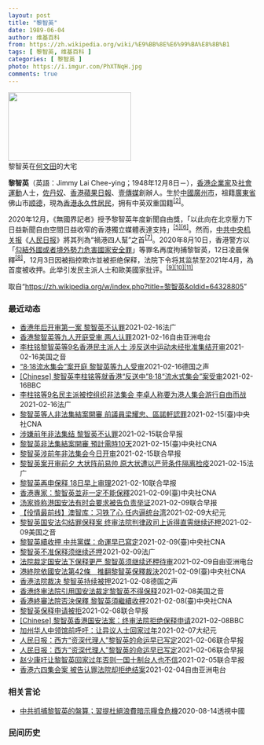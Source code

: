 ```yaml
---
layout: post
title: "黎智英"
date: 1989-06-04
author: 维基百科
from: https://zh.wikipedia.org/wiki/%E9%BB%8E%E6%99%BA%E8%8B%B1
tags: [ 黎智英, 维基百科 ]
categories: [ 黎智英 ]
photo: https://i.imgur.com/PhXTNqH.jpg
comments: true
---
```

<div class="mw-parser-output"><div id="noteTA-3146cf78" class="noteTA"><div class="noteTA-group"><div data-noteta-group-source="module" data-noteta-group="IT"></div></div><div class="noteTA-local"><div data-noteta-code="zh:巧克力; zh-tw:巧克力; zh-hk:朱古力; zh-cn:巧克力;"></div><div data-noteta-code="zh-tw:黑道; zh-hk:黑社會; zh-cn:黑社会;"></div><div data-noteta-code="zh-tw:飯店; zh-hk:酒店; zh-cn:饭店;"></div><div data-noteta-code="zh-tw:伍佛維茲; zh-hk:沃夫維茲 ;zh-cn:沃尔福威茨;"></div></div></div>

<div class="thumb tright"><div class="thumbinner" style="width:252px;"><a href="/wiki/File:Jimmy_Lai_Chee-ying_home_in_Ho_Man_Tin_20200418.png" class="image"><img alt="" src="//upload.wikimedia.org/wikipedia/commons/thumb/9/9f/Jimmy_Lai_Chee-ying_home_in_Ho_Man_Tin_20200418.png/250px-Jimmy_Lai_Chee-ying_home_in_Ho_Man_Tin_20200418.png" decoding="async" width="250" height="140" class="thumbimage" srcset="//upload.wikimedia.org/wikipedia/commons/thumb/9/9f/Jimmy_Lai_Chee-ying_home_in_Ho_Man_Tin_20200418.png/375px-Jimmy_Lai_Chee-ying_home_in_Ho_Man_Tin_20200418.png 1.5x, //upload.wikimedia.org/wikipedia/commons/thumb/9/9f/Jimmy_Lai_Chee-ying_home_in_Ho_Man_Tin_20200418.png/500px-Jimmy_Lai_Chee-ying_home_in_Ho_Man_Tin_20200418.png 2x" data-file-width="861" data-file-height="481"></a>  <div class="thumbcaption"><div class="magnify"><a href="/wiki/File:Jimmy_Lai_Chee-ying_home_in_Ho_Man_Tin_20200418.png" class="internal" title="放大"></a></div>黎智英在<a href="/wiki/%E4%BD%95%E6%96%87%E7%94%B0" title="何文田">何文田</a>的大宅</div></div></div>
<p><b>黎智英</b>（英語：<span lang="en">Jimmy Lai Chee-ying</span>；1948年12月8日<span class="useeditintro" title="Template:BLP editintro">－</span>），<a href="/wiki/%E9%A6%99%E6%B8%AF" title="香港">香港</a><a href="/wiki/%E4%BC%81%E4%B8%9A%E5%AE%B6" title="企业家">企業家</a>及<a href="/wiki/%E7%A4%BE%E6%9C%83%E9%81%8B%E5%8B%95" title="社會運動">社會運動</a>人士，<a href="/wiki/%E4%BD%90%E4%B8%B9%E5%A5%B4" title="佐丹奴">佐丹奴</a>、<a href="/wiki/%E8%98%8B%E6%9E%9C%E6%97%A5%E5%A0%B1_(%E9%A6%99%E6%B8%AF)" title="蘋果日報 (香港)">香港蘋果日報</a>、<a href="/wiki/%E5%A3%B9%E5%82%B3%E5%AA%92" title="壹傳媒">壹傳媒</a>創辦人。生於<a href="/wiki/%E4%B8%AD%E8%8F%AF%E6%B0%91%E5%9C%8B_(%E5%A4%A7%E9%99%B8%E6%99%82%E6%9C%9F)" class="mw-redirect" title="中華民國 (大陸時期)">中國</a><a href="/wiki/%E5%BB%A3%E5%B7%9E%E5%B8%82_(%E4%B8%AD%E8%8F%AF%E6%B0%91%E5%9C%8B)" title="廣州市 (中華民國)">廣州市</a>，祖籍<a href="/wiki/%E5%BB%A3%E6%9D%B1%E7%9C%81_(%E4%B8%AD%E8%8F%AF%E6%B0%91%E5%9C%8B)" title="廣東省 (中華民國)">廣東省</a>佛山市<a href="/wiki/%E9%A1%BA%E5%BE%B7" class="mw-redirect" title="顺德">顺德</a>，現為<a href="/wiki/%E9%A6%99%E6%B8%AF%E5%B1%85%E6%B0%91#永久性居民" title="香港居民">香港永久性居民</a>，拥有中英双重国籍<sup id="cite_ref-a1_3-2" class="reference"><a href="#cite_note-a1-3">[2]</a></sup>。
</p><p>2020年12月，《無國界記者》授予黎智英年度新聞自由獎，「以此向在北京壓力下日益新聞自由空間日益收窄的香港獨立媒體表達支持」<sup id="cite_ref-7" class="reference"><a href="#cite_note-7">[5]</a></sup><sup id="cite_ref-8" class="reference"><a href="#cite_note-8">[6]</a></sup>。然而，<a href="/wiki/%E4%B8%AD%E5%85%B1%E4%B8%AD%E5%A4%AE%E6%9C%BA%E5%85%B3%E6%8A%A5" title="中共中央机关报">中共中央机关报</a>《<a href="/wiki/%E4%BA%BA%E6%B0%91%E6%97%A5%E6%8A%A5" title="人民日报">人民日报</a>》將其列為“禍港四人幫”之首<sup id="cite_ref-9" class="reference"><a href="#cite_note-9">[7]</a></sup>。2020年8月10日，香港警方以「<a href="/wiki/%E4%B8%AD%E8%8F%AF%E4%BA%BA%E6%B0%91%E5%85%B1%E5%92%8C%E5%9C%8B%E9%A6%99%E6%B8%AF%E7%89%B9%E5%88%A5%E8%A1%8C%E6%94%BF%E5%8D%80%E7%B6%AD%E8%AD%B7%E5%9C%8B%E5%AE%B6%E5%AE%89%E5%85%A8%E6%B3%95" title="中華人民共和國香港特別行政區維護國家安全法">勾結外國或者境外勢力危害國家安全罪</a>」等罪名再度拘捕黎智英，12日凌晨保釋<sup id="cite_ref-10" class="reference"><a href="#cite_note-10">[8]</a></sup>，12月3日因被指控欺诈並被拒绝保释，法院下令将其监禁至2021年4月，為首度被收押。此举引发民主派人士和歐美國家批评。<sup id="cite_ref-11" class="reference"><a href="#cite_note-11">[9]</a></sup><sup id="cite_ref-12" class="reference"><a href="#cite_note-12">[10]</a></sup><sup id="cite_ref-over100_13-0" class="reference"><a href="#cite_note-over100-13">[11]</a></sup>
</p>
</div><noscript><img src="//zh.wikipedia.org/wiki/Special:CentralAutoLogin/start?type=1x1" alt="" title="" width="1" height="1" style="border: none; position: absolute;"></noscript>
<div class="printfooter">取自“<a dir="ltr" href="https://zh.wikipedia.org/w/index.php?title=黎智英&amp;oldid=64328805">https://zh.wikipedia.org/w/index.php?title=黎智英&amp;oldid=64328805</a>”</div><div id="recent-news"><h3>最近动态</h3><ul><li><a href="https://nodebe4.github.io/waimei/2021-02-16/%E9%A6%99%E6%B8%AF%E5%B9%B4%E5%90%8E%E5%BC%80%E5%AE%A1%E7%AC%AC%E4%B8%80%E6%A1%88-%E9%BB%8E%E6%99%BA%E8%8B%B1%E4%B8%8D%E8%AE%A4%E7%BD%AA" title="香港年后开审第一案 黎智英不认罪—— 17/02/2021 - 00:26 香港春节假期后开审的第一案，是九名民主派人士参与2019年反送中运动“八一八流水式集会”，他们被指控组织未经批准的集结...">香港年后开审第一案 黎智英不认罪</a><time>2021-02-16</time><a class="tag">法广</a></li>
<li><a href="https://nodebe4.github.io/waimei/2021-02-16/%E9%A6%99%E6%B8%AF%E9%BB%8E%E6%99%BA%E8%8B%B1%E7%AD%89%E4%B9%9D%E4%BA%BA%E5%BC%80%E5%BA%AD%E5%8F%97%E5%AE%A1-%E4%B8%A4%E4%BA%BA%E8%AE%A4%E7%BD%AA" title="香港黎智英等九人开庭受审 两人认罪—— 香港壹传媒创办人黎智英、香港民主党前主席兼资深大律师李柱铭等九人涉嫌“参与或组织未经批准集结”一案星期二开审。前立法会议员区诺轩及梁耀忠认罪。 香港警方去...">香港黎智英等九人开庭受审  两人认罪</a><time>2021-02-16</time><a class="tag">自由亚洲电台</a></li>
<li><a href="https://nodebe4.github.io/waimei/2021-02-16/%E6%9D%8E%E6%9F%B1%E9%93%AD%E9%BB%8E%E6%99%BA%E8%8B%B1%E7%AD%899%E5%90%8D%E9%A6%99%E6%B8%AF%E6%B0%91%E4%B8%BB%E6%B4%BE%E4%BA%BA%E5%A3%AB-%E6%B6%89%E5%8F%8D%E9%80%81%E4%B8%AD%E8%BF%90%E5%8A%A8%E6%9C%AA%E7%BB%8F%E6%89%B9%E5%87%86%E9%9B%86%E7%BB%93%E5%BC%80%E5%AE%A1" title="李柱铭黎智英等9名香港民主派人士 涉反送中运动未经批准集结开审—— Tue, 16 Feb 2021 17:22:53 GMT 民主派前立法会议员梁国雄（左二起），李卓人，何俊仁，何秀兰，因参与...">李柱铭黎智英等9名香港民主派人士 涉反送中运动未经批准集结开审</a><time>2021-02-16</time><a class="tag">美国之音</a></li>
<li><a href="https://nodebe4.github.io/waimei/2021-02-16/8-18%E6%B5%81%E6%B0%B4%E9%9B%86%E4%BC%9A-%E6%A1%88%E5%BC%80%E5%BA%AD-%E9%BB%8E%E6%99%BA%E8%8B%B1%E7%AD%89%E4%B9%9D%E4%BA%BA%E5%8F%97%E5%AE%A1" title="“8·18流水集会”案开庭&nbsp;黎智英等九人受审—— 叶宣（综合报道）2021-02-16T11:35:16.522Z （德国之声中文网）周二（2月16日）开审的案件，围绕2019年8月18日香港民...">“8·18流水集会”案开庭 黎智英等九人受审</a><time>2021-02-16</time><a class="tag">德国之声</a></li>
<li><a href="https://nodebe4.github.io/waimei/2021-02-16/Chinese-%E9%BB%8E%E6%99%BA%E8%8B%B1%E6%9D%8E%E6%9F%B1%E9%93%AD%E7%AD%89%E5%B0%B1%E9%A6%99%E6%B8%AF-%E5%8F%8D%E9%80%81%E4%B8%AD-8-18-%E6%B5%81%E6%B0%B4%E5%BC%8F%E9%9B%86%E4%BC%9A-%E6%A1%88%E5%8F%97%E5%AE%A1" title="[Chinese] 黎智英李柱铭等就香港“反送中”8·18“流水式集会”案受审—— 黎智英李柱铭等就香港“反送中”8·18“流水式集会”案受审 20 分钟前 &amp;lt;img srcset...">[Chinese] 黎智英李柱铭等就香港“反送中”8·18“流水式集会”案受审</a><time>2021-02-16</time><a class="tag">BBC</a></li>
<li><a href="https://nodebe4.github.io/waimei/2021-02-16/%E6%9D%8E%E6%9F%B1%E9%93%AD%E7%AD%899%E5%90%8D%E6%B0%91%E4%B8%BB%E6%B4%BE%E8%A2%AB%E6%8E%A7%E7%BB%84%E7%BB%87%E9%9D%9E%E6%B3%95%E9%9B%86%E4%BC%9A-%E6%9D%8E%E5%8D%93%E4%BA%BA%E7%A7%B0%E8%A6%81%E4%B8%BA%E6%B8%AF%E4%BA%BA%E9%9B%86%E4%BC%9A%E6%B8%B8%E8%A1%8C%E8%87%AA%E7%94%B1%E8%80%8C%E6%88%98" title="李柱铭等9名民主派被控组织非法集会 李卓人称要为港人集会游行自由而战—— 16/02/2021 - 08:06 壹传媒集团创办人黎智英和民主党前主席李柱铭、何俊仁等九名民主派领军人士因前年的「8...">李柱铭等9名民主派被控组织非法集会 李卓人称要为港人集会游行自由而战</a><time>2021-02-16</time><a class="tag">法广</a></li>
<li><a href="https://nodebe4.github.io/waimei/2021-02-15/%E9%BB%8E%E6%99%BA%E8%8B%B1%E7%AD%89%E4%BA%BA%E9%9D%9E%E6%B3%95%E9%9B%86%E7%B5%90%E6%A1%88%E9%96%8B%E5%AF%A9-%E5%89%8D%E8%AD%B0%E5%93%A1%E6%A2%81%E8%80%80%E5%BF%A0-%E5%8D%80%E8%AB%BE%E8%BB%92%E8%AA%8D%E7%BD%AA" title="黎智英等人非法集結案開審 前議員梁耀忠、區諾軒認罪—— 香港壹傳媒集團創辦人黎智英（右）等9人涉非法集結案16日早上開審，據報導，前立法會議員梁耀忠和區諾軒在庭上認罪，黎智英等其他7人不認罪。（...">黎智英等人非法集結案開審 前議員梁耀忠、區諾軒認罪</a><time>2021-02-15</time><a class="tag">(臺)中央社CNA</a></li>
<li><a href="https://nodebe4.github.io/waimei/2021-02-15/%E6%B6%89%E5%AB%8C%E5%89%8D%E5%B9%B4%E9%9D%9E%E6%B3%95%E9%9B%86%E7%BB%93-%E9%BB%8E%E6%99%BA%E8%8B%B1%E4%B8%8D%E8%AE%A4%E7%BD%AA" title="涉嫌前年非法集结 黎智英不认罪—— 壹传媒创始人黎智英与八名民主派人士被控于前年8月18日参与及组织民阵集会的未经批准集结，今天（16日）上午在西九龙裁判法院开审。 据《星岛日报》报道，九人中仅...">涉嫌前年非法集结 黎智英不认罪</a><time>2021-02-15</time><a class="tag">联合早报</a></li>
<li><a href="https://nodebe4.github.io/waimei/2021-02-15/%E9%BB%8E%E6%99%BA%E8%8B%B1%E9%9D%9E%E6%B3%95%E9%9B%86%E7%B5%90%E6%A1%88%E9%96%8B%E5%AF%A9-%E9%A0%90%E8%A8%88%E9%9C%80%E6%99%8210%E5%A4%A9" title="黎智英非法集結案開審 預計需時10天—— （中央社記者張謙香港16日電）香港壹傳媒集團創辦人黎智英等9名泛民主派人士涉嫌於2019年參與、組織或煽惑參與未經批准集結，案件今早審訊，預料需時10天...">黎智英非法集結案開審 預計需時10天</a><time>2021-02-15</time><a class="tag">(臺)中央社CNA</a></li>
<li><a href="https://nodebe4.github.io/waimei/2021-02-15/%E9%BB%8E%E6%99%BA%E8%8B%B1%E6%B6%89%E5%89%8D%E5%B9%B4%E9%9D%9E%E6%B3%95%E9%9B%86%E4%BC%9A%E4%BB%8A%E6%97%A5%E5%BC%80%E5%AE%A1" title="黎智英涉前年非法集会今日开审—— 壹传媒创始人黎智英涉前年8月18日参与民阵集会的案件今早（16日）在香港西九龙裁判法院开审。控辩双方将就公众集会是否须先获得警方批准、展开法律争拗，整个聆讯估计...">黎智英涉前年非法集会今日开审</a><time>2021-02-15</time><a class="tag">联合早报</a></li>
<li><a href="https://nodebe4.github.io/waimei/2021-02-15/%E9%BB%8E%E6%99%BA%E8%8B%B1%E6%A1%88%E5%BC%80%E5%AE%A1%E5%89%8D%E5%A4%95-%E5%A4%A7%E7%8A%B6%E9%98%B5%E5%89%8D%E6%98%93%E5%B8%85-%E5%8E%9F%E5%A4%A7%E7%8A%B6%E9%81%AD%E4%BB%A5%E4%B8%A5%E8%8B%9B%E6%9D%A1%E4%BB%B6%E9%9A%94%E7%A6%BB%E6%A3%80%E7%96%AB" title="黎智英案开审前夕 大状阵前易帅 原大状遭以严苛条件隔离检疫—— 15/02/2021 - 11:22 包括壹集团创办人黎智英在内的九名民主派领军人物的参与和组织非法集会案明(16日)天开审，但代...">黎智英案开审前夕 大状阵前易帅 原大状遭以严苛条件隔离检疫</a><time>2021-02-15</time><a class="tag">法广</a></li>
<li><a href="https://nodebe4.github.io/waimei/2021-02-10/%E9%BB%8E%E6%99%BA%E8%8B%B1%E5%86%8D%E7%94%B3%E4%BF%9D%E9%87%8A-18%E6%97%A5%E6%97%A9%E4%B8%8A%E5%AE%A1%E7%90%86" title="黎智英再申保释 18日早上审理—— 香港终审法院周二（9日）拒绝黎智英此前的保释后，黎智英昨天（10日）再次向高院提出保释申请。图为黎智英周二抵达香港终审法院时照片。（路透社） 壹传媒创办人黎智...">黎智英再申保释 18日早上审理</a><time>2021-02-10</time><a class="tag">联合早报</a></li>
<li><a href="https://nodebe4.github.io/waimei/2021-02-09/%E9%A6%99%E6%B8%AF%E5%B0%88%E5%AE%B6-%E9%BB%8E%E6%99%BA%E8%8B%B1%E4%B8%A6%E9%9D%9E%E4%B8%80%E5%AE%9A%E4%B8%8D%E8%83%BD%E4%BF%9D%E9%87%8B" title="香港專家：黎智英並非一定不能保釋—— （中央社記者張謙香港10日電）香港終審法院昨天推翻壹傳媒集團創辦人黎智英稍早前獲准保釋的裁決。此事引起廣泛討論，有專家今天說，終院的判決有其合理性，但黎智英...">香港專家：黎智英並非一定不能保釋</a><time>2021-02-09</time><a class="tag">(臺)中央社CNA</a></li>
<li><a href="https://nodebe4.github.io/waimei/2021-02-09/%E6%B1%A4%E5%AE%B6%E9%AA%85%E7%A7%B0%E6%B8%AF%E5%9B%BD%E5%AE%89%E6%B3%95%E6%9C%89%E6%97%B6%E4%BC%9A%E8%A6%81%E6%B1%82%E8%A2%AB%E5%91%8A%E8%B4%9F%E8%B4%A3%E4%B8%BE%E8%AF%81" title="汤家骅称港国安法有时会要求被告负责举证—— 香港壹传媒集团创办人黎智英被控违反《香港国安法》的案件，终审法院昨裁定律政司就黎智英保释的上诉得直，裁决指国安法第42条对保释的门槛，较一般法例严格得...">汤家骅称港国安法有时会要求被告负责举证</a><time>2021-02-09</time><a class="tag">联合早报</a></li>
<li><a href="https://nodebe4.github.io/waimei/2021-02-09/%E5%BD%B9%E6%83%85%E6%9C%80%E5%89%8D%E7%BA%BF-%E6%BE%B3%E6%99%BA%E5%BA%93-%E4%B9%A0%E9%93%81%E4%BA%86%E5%BF%83-%E4%BB%BB%E5%86%85%E9%80%BC%E7%BB%9F%E5%8F%B0%E6%B9%BE" title="【役情最前线】澳智库：习铁了心 任内逼统台湾—— 【大纪元2021年02月10日讯】（大纪元香港新闻中心报导）香港终审法院撤销保释，壹传媒创办人黎智英无法回家过年；香港停止承认双重国籍，英恐无法...">【役情最前线】澳智库：习铁了心 任内逼统台湾</a><time>2021-02-09</time><a class="tag">大纪元</a></li>
<li><a href="https://nodebe4.github.io/waimei/2021-02-09/%E9%BB%8E%E6%99%BA%E8%8B%B1%E5%9B%BD%E5%AE%89%E6%B3%95%E5%8B%BE%E7%BB%93%E7%BD%AA%E4%BF%9D%E9%87%8A%E6%A1%88-%E7%BB%88%E5%AE%A1%E6%B3%95%E9%99%A2%E5%88%A4%E5%BE%8B%E6%94%BF%E5%8F%B8%E4%B8%8A%E8%AF%89%E5%BE%97%E7%9B%B4%E9%9C%80%E7%BB%A7%E7%BB%AD%E8%BF%98%E6%9F%99" title="黎智英国安法勾结罪保释案 终审法院判律政司上诉得直需继续还柙—— Tue, 09 Feb 2021 18:35:36 GMT 香港壹传媒创办人黎智英2021年2月9日离开终审法院(路透社照片) ...">黎智英国安法勾结罪保释案 终审法院判律政司上诉得直需继续还柙</a><time>2021-02-09</time><a class="tag">美国之音</a></li>
<li><a href="https://nodebe4.github.io/waimei/2021-02-09/%E9%BB%8E%E6%99%BA%E8%8B%B1%E7%BA%8C%E6%94%B6%E6%8A%BC-%E4%B8%AD%E5%85%B1%E9%BB%A8%E5%AA%92-%E5%91%BD%E9%81%8B%E6%97%A9%E5%B7%B2%E5%AF%AB%E5%AE%9A" title="黎智英續收押 中共黨媒：命運早已寫定—— （中央社台北9日電）香港終審法院今天推翻壹傳媒集團創辦人黎智英的保釋裁決，黎智英繼續收押。終審法院這項裁決前，黨媒人民日報3天前發文斷言稱，「叛國亂港黎...">黎智英續收押 中共黨媒：命運早已寫定</a><time>2021-02-09</time><a class="tag">(臺)中央社CNA</a></li>
<li><a href="https://nodebe4.github.io/waimei/2021-02-09/%E9%BB%8E%E6%99%BA%E8%8B%B1%E4%B8%8D%E5%87%86%E4%BF%9D%E9%87%8A%E9%A1%BB%E7%BB%A7%E7%BB%AD%E8%BF%98%E6%8A%BC" title="黎智英不准保释须继续还押—— 09/02/2021 - 10:10 律政司就壹传媒创办人黎智英的国安法保释案件上诉，终审法院上周一开庭听罢陈词后，于今早10时颁下判词，裁定律政司上诉得直，撤销保...">黎智英不准保释须继续还押</a><time>2021-02-09</time><a class="tag">法广</a></li>
<li><a href="https://nodebe4.github.io/waimei/2021-02-09/%E6%B3%95%E9%99%A2%E8%A3%81%E5%AE%9A%E5%9B%BD%E5%AE%89%E6%B3%95%E4%B8%8B%E4%BF%9D%E9%87%8A%E6%9B%B4%E4%B8%A5-%E9%BB%8E%E6%99%BA%E8%8B%B1%E9%A1%BB%E7%BB%A7%E7%BB%AD%E8%BF%98%E6%9F%99%E5%BE%85%E5%AE%A1" title="法院裁定国安法下保释更严 黎智英须继续还柙待审—— 壹传媒创办人黎智英被控欺诈以及《港区国安法》的“勾结外国或境外势力危害国家安全”罪，高等法院早前获准他保释，但律政司随即提出上诉，终审法院周二...">法院裁定国安法下保释更严   黎智英须继续还柙待审</a><time>2021-02-09</time><a class="tag">自由亚洲电台</a></li>
<li><a href="https://nodebe4.github.io/waimei/2021-02-09/%E6%B8%AF%E7%B5%82%E9%99%A2%E4%BE%9D%E5%9C%8B%E5%AE%89%E6%B3%95%E7%AC%AC42%E6%A2%9D-%E6%8E%A8%E7%BF%BB%E9%BB%8E%E6%99%BA%E8%8B%B1%E4%BF%9D%E9%87%8B%E8%A3%81%E6%B1%BA" title="港終院依國安法第42條　推翻黎智英保釋裁決—— （中央社記者張謙香港9日電）香港終審法院今天推翻壹傳媒集團創辦人黎智英的保釋裁決，並指高等法院原審法官批准黎智英保釋時，錯誤將國安法第42條的問題...">港終院依國安法第42條　推翻黎智英保釋裁決</a><time>2021-02-09</time><a class="tag">(臺)中央社CNA</a></li>
<li><a href="https://nodebe4.github.io/waimei/2021-02-08/%E9%A6%99%E6%B8%AF%E6%B3%95%E9%99%A2%E8%A3%81%E5%86%B3-%E9%BB%8E%E6%99%BA%E8%8B%B1%E6%8C%81%E7%BB%AD%E8%A2%AB%E6%8A%BC" title="香港法院裁决 黎智英持续被押—— 2021-02-09T05:21:42.197Z 香港终审法院2月9日裁决结果出炉，将继续收押黎智英。 （德国之声中文网）香港终审法院星期二（2月9日）宣布对壹...">香港法院裁决 黎智英持续被押</a><time>2021-02-08</time><a class="tag">德国之声</a></li>
<li><a href="https://nodebe4.github.io/waimei/2021-02-08/%E9%A6%99%E6%B8%AF%E7%BB%88%E5%AE%A1%E6%B3%95%E9%99%A2%E5%BC%95%E7%94%A8%E5%9B%BD%E5%AE%89%E6%B3%95%E8%A3%81%E5%AE%9A%E9%BB%8E%E6%99%BA%E8%8B%B1%E4%B8%8D%E5%BE%97%E4%BF%9D%E9%87%8A" title="香港终审法院引用国安法裁定黎智英不得保释—— Tue, 09 Feb 2021 04:47:32 GMT 黎智英2021年2月9日乘囚车抵达香港终审法院（路透社） 香港终审法院裁定著名民主派人士...">香港终审法院引用国安法裁定黎智英不得保释</a><time>2021-02-08</time><a class="tag">美国之音</a></li>
<li><a href="https://nodebe4.github.io/waimei/2021-02-08/%E9%A6%99%E6%B8%AF%E7%B5%82%E5%AF%A9%E6%B3%95%E9%99%A2%E5%90%A6%E6%B1%BA%E4%BF%9D%E9%87%8B-%E9%BB%8E%E6%99%BA%E8%8B%B1%E9%A0%88%E7%B9%BC%E7%BA%8C%E6%94%B6%E6%8A%BC" title="香港終審法院否決保釋 黎智英須繼續收押—— 綜合電子媒體的報導，香港終審法院9日就壹傳媒集團創辦人黎智英（右）的保釋案宣判決，裁定律政司上訴勝訴，黎智英需要繼續收押。（圖取自立場新聞） （中央社...">香港終審法院否決保釋 黎智英須繼續收押</a><time>2021-02-08</time><a class="tag">(臺)中央社CNA</a></li>
<li><a href="https://nodebe4.github.io/waimei/2021-02-08/%E9%BB%8E%E6%99%BA%E8%8B%B1%E4%BF%9D%E9%87%8A%E7%94%B3%E8%AF%B7%E8%A2%AB%E6%8B%92" title="黎智英保释申请被拒—— 香港终审法院裁定壹传媒集团创办人黎智英因涉嫌违反《香港国安法》，不可以保释。图为黎智英9日上午抵达法院时聆听判词。（路透社） 香港终审法院就壹传媒集团创办人黎智英因涉嫌违...">黎智英保释申请被拒</a><time>2021-02-08</time><a class="tag">联合早报</a></li>
<li><a href="https://nodebe4.github.io/waimei/2021-02-08/Chinese-%E9%BB%8E%E6%99%BA%E8%8B%B1%E9%A6%99%E6%B8%AF%E5%9B%BD%E5%AE%89%E6%B3%95%E6%A1%88-%E7%BB%88%E5%AE%A1%E6%B3%95%E9%99%A2%E6%8B%92%E7%BB%9D%E4%BF%9D%E9%87%8A%E7%94%B3%E8%AF%B7" title="[Chinese] 黎智英香港国安法案：终审法院拒绝保释申请—— 黎智英香港国安法案：终审法院拒绝保释申请 17 分钟前 图像来源，Reuters 图像加注文字， 黎智英自去年12月3日起被收押...">[Chinese] 黎智英香港国安法案：终审法院拒绝保释申请</a><time>2021-02-08</time><a class="tag">BBC</a></li>
<li><a href="https://nodebe4.github.io/waimei/2021-02-07/%E5%8A%A0%E5%B7%9E%E5%8D%8E%E4%BA%BA%E4%B8%AD%E9%A2%86%E9%A6%86%E5%89%8D%E5%91%BC%E5%90%81-%E8%AE%A9%E5%BC%82%E8%AE%AE%E4%BA%BA%E5%A3%AB%E5%9B%9E%E5%AE%B6%E8%BF%87%E5%B9%B4" title="加州华人中领馆前呼吁：让异议人士回家过年—— 【大纪元2021年02月08日讯】（大纪元记者徐绣惠洛杉矶报导）周日（2月7日），洛杉矶中领馆前聚集了数十名华人齐呼吁：“让黎智英回家过年”、“让黄...">加州华人中领馆前呼吁：让异议人士回家过年</a><time>2021-02-07</time><a class="tag">大纪元</a></li>
<li><a href="https://nodebe4.github.io/waimei/2021-02-06/%E4%BA%BA%E6%B0%91%E6%97%A5%E6%8A%A5-%E8%A5%BF%E6%96%B9-%E8%B5%84%E6%B7%B1%E4%BB%A3%E7%90%86%E4%BA%BA-%E9%BB%8E%E6%99%BA%E8%8B%B1%E7%9A%84%E5%91%BD%E8%BF%90%E6%97%A9%E5%B7%B2%E5%86%99%E5%AE%9A" title="人民日报：西方“资深代理人”黎智英的命运早已写定—— 针对香港壹传媒创始人黎智英保释上诉案日前在香港终审法院开庭审理，人民日报发评论文章批评黎智英作为美西方势力的“资深代理人”，长期与境外敌对势...">人民日报：西方“资深代理人”黎智英的命运早已写定</a><time>2021-02-06</time><a class="tag">联合早报</a></li>
<li><a href="https://nodebe4.github.io/waimei/2021-02-06/%E4%BA%BA%E6%B0%91%E6%97%A5%E6%8A%A5-%E8%A5%BF%E6%96%B9-%E8%B5%84%E6%B7%B1%E4%BB%A3%E7%90%86%E4%BA%BA-%E9%BB%8E%E6%99%BA%E8%8B%B1%E7%9A%84%E5%91%BD%E8%BF%90%E6%97%A9%E5%B7%B2%E5%86%99%E5%AE%9A" title="人民日报：西方“资深代理人”黎智英的命运早已写定—— 针对香港壹传媒创始人黎智英保释上诉案日前在香港终审法院开庭审理，人民日报发评论文章批评黎智英作为美西方势力的“资深代理人”，长期与境外敌对势...">人民日报：西方“资深代理人”黎智英的命运早已写定</a><time>2021-02-06</time><a class="tag">联合早报</a></li>
<li><a href="https://nodebe4.github.io/waimei/2021-02-05/%E8%B5%B5%E5%B0%91%E5%BA%B7%E5%90%81%E8%AE%A9%E9%BB%8E%E6%99%BA%E8%8B%B1%E5%9B%9E%E5%AE%B6%E8%BF%87%E5%B9%B4%E5%90%A6%E5%88%99%E4%B8%80%E5%9B%BD%E5%8D%81%E5%88%B6%E5%8F%B0%E4%BA%BA%E4%B9%9F%E4%B8%8D%E4%BF%A1" title="赵少康吁让黎智英回家过年否则一国十制台人也不信—— 重回国民党的台湾媒体人赵少康今天（5日）呼吁北京与香港政府让壹传媒创办人黎智英回家过年，并担心如果香港“再这样搞下去”，不要说一国两制，就算是...">赵少康吁让黎智英回家过年否则一国十制台人也不信</a><time>2021-02-05</time><a class="tag">联合早报</a></li>
<li><a href="https://nodebe4.github.io/waimei/2021-02-04/%E9%A6%99%E6%B8%AF%E5%85%AD%E5%9B%9B%E9%9B%86%E4%BC%9A%E6%A1%88-%E8%A2%AB%E5%91%8A%E8%AE%A4%E7%BD%AA%E6%B3%95%E9%99%A2%E5%8D%B4%E6%8B%92%E7%BB%9D%E7%BB%93%E6%A1%88" title="香港六四集会案 被告认罪法院却拒绝结案—— 香港警方去年以疫情为理由禁止“六四”集会，但支联会仍呼吁市民自发到维园点烛光。支联会主席李卓人、前香港众志秘书长黄之锋以及壹传媒集团创办人黎智英等共2...">香港六四集会案   被告认罪法院却拒绝结案</a><time>2021-02-04</time><a class="tag">自由亚洲电台</a></li>
</ul></div><div id="open-opinion"><h3>相关言论</h3><ul><li><a href="https://nodebe4.github.io/opinion/2020-08-14/%E4%B8%AD%E5%85%B1%E6%8A%93%E6%8D%95%E9%BB%8E%E6%99%BA%E8%8B%B1%E7%9A%84%E7%9B%A4%E7%AE%97-%E7%BF%92%E6%8F%90%E6%9D%9C%E7%B5%95%E6%B5%AA%E8%B2%BB%E6%9A%97%E7%A4%BA%E7%B3%A7%E9%A3%9F%E5%8D%B1%E6%A9%9F/" title="透視中國">中共抓捕黎智英的盤算；習提杜絕浪費暗示糧食危機</a><time>2020-08-14</time><a class="tag">透視中國</a></li>
</ul></div><div id="mjls-record"><h3>民间历史</h3><ul></ul></div>